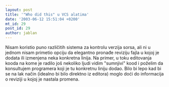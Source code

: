 ```yaml
---
layout: post
title: '"Who did this" u VCS alatima'
date: '2003-06-12 15:51:04 +0200'
mt_id: 29
post_id: 29
author: jablan
---
```

Nisam koristio puno različitih sistema za kontrolu verzija sorsa, ali ni u jednom nisam primetio opciju da elegantno pronađe reviziju fajla u kojoj je dodata ili izmenjena neka konkretna linija. Na primer, u toku editovanja kooda na kome je radilo još nekoliko ljudi vidim "sumnjivi" kood i poželim da konsultujem programera koji je tu konkretnu liniju dodao. Bilo bi lepo kad bi se na lak način (idealno bi bilo direktno iz editora) moglo doći do informacija o reviziji u kojoj je nastala promena.

